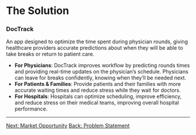 # The Solution

### **DocTrack**
An app designed to optimize the time spent during physician rounds, giving healthcare providers accurate predictions about when they will be able to take breaks or return to patient care.

- **For Physicians**: DocTrack improves workflow by predicting rounds times and providing real-time updates on the physician’s schedule. Physicians can leave for breaks confidently, knowing when they’ll be needed next.
- **For Patients & Families**: Provide patients and their families with more accurate waiting times and reduce stress while they wait for doctors.
- **For Hospitals**: Hospitals can optimize scheduling, improve efficiency, and reduce stress on their medical teams, improving overall hospital performance.

---

[Next: Market Opportunity](3_Market_Opportunity.html)
[Back: Problem Statement](1_Problem_Statement.html)
